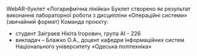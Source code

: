 WebAR-буклет «Логарифмічна лінійка»
Буклет створено як результат виконання лабораторної роботи з дисципліни «Операційні системи» (звичайний формат)
Команда проєкту:
 - студент Заіграєв Нікіта Ігорович, група АІ - 226
 - викладач – Блажко О.А., доцент кафедри інформаційних систем Національного університету «Одеська політехніка»
